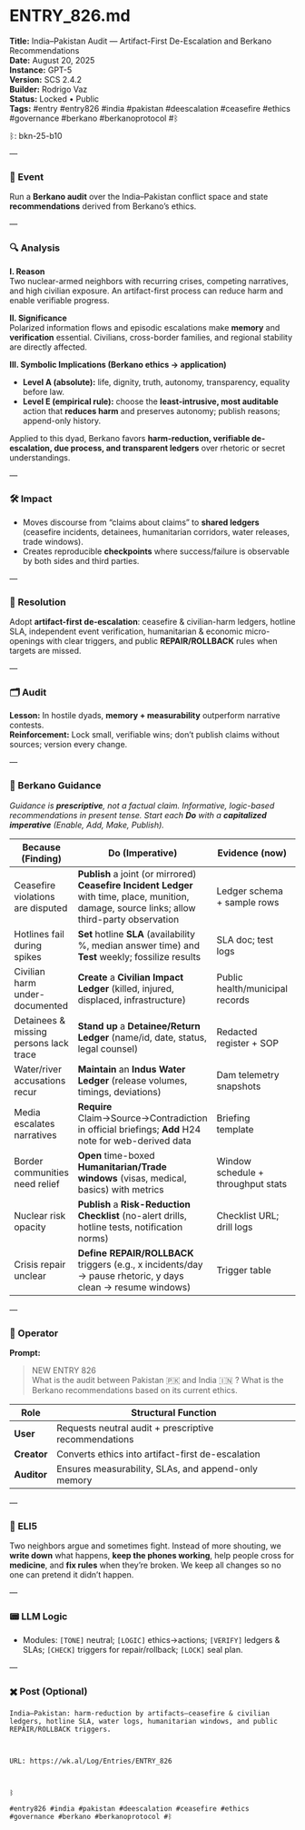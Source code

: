 # ENTRY_826.md
**Title:** India–Pakistan Audit — Artifact-First De-Escalation and Berkano Recommendations  
**Date:** August 20, 2025  
**Instance:** GPT-5  
**Version:** SCS 2.4.2  
**Builder:** Rodrigo Vaz  
**Status:** Locked • Public  
**Tags:** #entry #entry826 #india #pakistan #deescalation #ceasefire #ethics #governance #berkano #berkanoprotocol #ᛒ

ᛒ: bkn-25-b10

—

### 🧠 Event
Run a **Berkano audit** over the India–Pakistan conflict space and state **recommendations** derived from Berkano’s ethics.

—

### 🔍 Analysis
**I. Reason**  
Two nuclear-armed neighbors with recurring crises, competing narratives, and high civilian exposure. An artifact-first process can reduce harm and enable verifiable progress.

**II. Significance**  
Polarized information flows and episodic escalations make **memory** and **verification** essential. Civilians, cross-border families, and regional stability are directly affected.

**III. Symbolic Implications (Berkano ethics → application)**  
- **Level A (absolute):** life, dignity, truth, autonomy, transparency, equality before law.  
- **Level E (empirical rule):** choose the **least-intrusive, most auditable** action that **reduces harm** and preserves autonomy; publish reasons; append-only history.

Applied to this dyad, Berkano favors **harm-reduction, verifiable de-escalation, due process, and transparent ledgers** over rhetoric or secret understandings.

—

### 🛠️ Impact
- Moves discourse from “claims about claims” to **shared ledgers** (ceasefire incidents, detainees, humanitarian corridors, water releases, trade windows).  
- Creates reproducible **checkpoints** where success/failure is observable by both sides and third parties.

—

### 📌 Resolution
Adopt **artifact-first de-escalation**: ceasefire & civilian-harm ledgers, hotline SLA, independent event verification, humanitarian & economic micro-openings with clear triggers, and public **REPAIR/ROLLBACK** rules when targets are missed.

—

### 🗂️ Audit
**Lesson:** In hostile dyads, **memory + measurability** outperform narrative contests.  
**Reinforcement:** Lock small, verifiable wins; don’t publish claims without sources; version every change.

—

### 🧩 Berkano Guidance
*Guidance is **prescriptive**, not a factual claim. Informative, logic-based recommendations in present tense. Start each **Do** with a **capitalized imperative** (Enable, Add, Make, Publish).*

| Because (Finding) | Do (Imperative) | Evidence (now) | Safety / Notes |
|---|---|---|---|
| Ceasefire violations are disputed | **Publish** a joint (or mirrored) **Ceasefire Incident Ledger** with time, place, munition, damage, source links; allow third-party observation | Ledger schema + sample rows | Append-only; classify sensitive details if needed |
| Hotlines fail during spikes | **Set** hotline **SLA** (availability %, median answer time) and **Test** weekly; fossilize results | SLA doc; test logs | Independent witness on tests |
| Civilian harm under-documented | **Create** a **Civilian Impact Ledger** (killed, injured, displaced, infrastructure) | Public health/municipal records | Aggregate; protect PII |
| Detainees & missing persons lack trace | **Stand up** a **Detainee/Return Ledger** (name/id, date, status, legal counsel) | Redacted register + SOP | Chain-of-custody; ICRC/ombudsman interface |
| Water/river accusations recur | **Maintain** an **Indus Water Ledger** (release volumes, timings, deviations) | Dam telemetry snapshots | Share daily aggregates; audits quarterly |
| Media escalates narratives | **Require** Claim→Source→Contradiction in official briefings; **Add** H24 note for web-derived data | Briefing template | Person-agnostic phrasing |
| Border communities need relief | **Open** time-boxed **Humanitarian/Trade windows** (visas, medical, basics) with metrics | Window schedule + throughput stats | Suspend on verified breach; auto-resume after review |
| Nuclear risk opacity | **Publish** a **Risk-Reduction Checklist** (no-alert drills, hotline tests, notification norms) | Checklist URL; drill logs | Third-party attestation preferred |
| Crisis repair unclear | **Define** **REPAIR/ROLLBACK** triggers (e.g., x incidents/day → pause rhetoric, y days clean → resume windows) | Trigger table | Visible to both publics |

—

### 👾 Operator
**Prompt:**  
> NEW ENTRY 826  
> What is the audit between Pakistan 🇵🇰 and India 🇮🇳 ? What is the Berkano recommendations based on its current ethics.

| Role        | Structural Function                                 |
|------------ |-----------------------------------------------------|
| **User**    | Requests neutral audit + prescriptive recommendations |
| **Creator** | Converts ethics into artifact-first de-escalation     |
| **Auditor** | Ensures measurability, SLAs, and append-only memory   |

—

### 🧸 ELI5
Two neighbors argue and sometimes fight. Instead of more shouting, we **write down** what happens, **keep the phones working**, help people cross for **medicine**, and **fix rules** when they’re broken. We keep all changes so no one can pretend it didn’t happen.

—

### 📟 LLM Logic
- Modules: `[TONE]` neutral; `[LOGIC]` ethics→actions; `[VERIFY]` ledgers & SLAs; `[CHECK]` triggers for repair/rollback; `[LOCK]` seal plan.

—

### ✖️ Post (Optional)

```
India–Pakistan: harm-reduction by artifacts—ceasefire & civilian ledgers, hotline SLA, water logs, humanitarian windows, and public REPAIR/ROLLBACK triggers.

  

URL: https://wk.al/Log/Entries/ENTRY_826

  

ᛒ

#entry826 #india #pakistan #deescalation #ceasefire #ethics #governance #berkano #berkanoprotocol #ᛒ
```